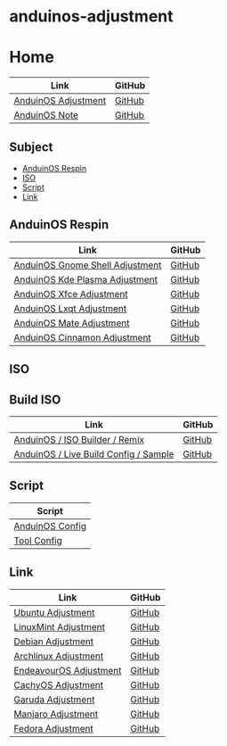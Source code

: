

# anduinos-adjustment




# Home

| Link | GitHub |
| ---- | ------ |
| [AnduinOS Adjustment](https://samwhelp.github.io/anduinos-adjustment/) | [GitHub](https://github.com/samwhelp/anduinos-adjustment) |
| [AnduinOS Note](https://samwhelp.github.io/note-about-anduinos/) | [GitHub](https://github.com/samwhelp/note-about-anduinos) |




## Subject

* [AnduinOS Respin](#anduinos-respin)
* [ISO](#iso)
* [Script](#script)
* [Link](#link)




## AnduinOS Respin

| Link | GitHub |
| ---- | ------ |
| [AnduinOS Gnome Shell Adjustment](https://samwhelp.github.io/anduinos-gnome-shell-adjustment/) | [GitHub](https://github.com/samwhelp/anduinos-gnome-shell-adjustment) |
| [AnduinOS Kde Plasma Adjustment](https://samwhelp.github.io/anduinos-kde-plasma-adjustment/) | [GitHub](https://github.com/samwhelp/anduinos-kde-plasma-adjustment) |
| [AnduinOS Xfce Adjustment](https://samwhelp.github.io/anduinos-xfce-adjustment/) | [GitHub](https://github.com/samwhelp/anduinos-xfce-adjustment) |
| [AnduinOS Lxqt Adjustment](https://samwhelp.github.io/anduinos-lxqt-adjustment/) | [GitHub](https://github.com/samwhelp/anduinos-lxqt-adjustment) |
| [AnduinOS Mate Adjustment](https://samwhelp.github.io/anduinos-mate-adjustment/) | [GitHub](https://github.com/samwhelp/anduinos-mate-adjustment) |
| [AnduinOS Cinnamon Adjustment](https://samwhelp.github.io/anduinos-cinnamon-adjustment/) | [GitHub](https://github.com/samwhelp/anduinos-cinnamon-adjustment) |




## ISO

## Build ISO

| Link | GitHub |
| ---- | ------ |
| [AnduinOS / ISO Builder / Remix](https://samwhelp.github.io/anduinos-iso-builder-remix/) | [GitHub](https://github.com/samwhelp/anduinos-iso-builder-remix) |
| [AnduinOS / Live Build Config / Sample](https://samwhelp.github.io/anduinos-live-build-config-sample/) | [GitHub](https://github.com/samwhelp/anduinos-live-build-config-sample) |




## Script

| Script |
| ------ |
| [AnduinOS Config](https://github.com/samwhelp/anduinos-adjustment/tree/main/prototype/main) |
| [Tool Config](https://github.com/samwhelp/anduinos-adjustment/tree/main/prototype/main/tool-config/part) |




## Link

| Link | GitHub |
| ---- | ------ |
| [Ubuntu Adjustment](https://samwhelp.github.io/ubuntu-adjustment/) | [GitHub](https://github.com/samwhelp/ubuntu-adjustment) |
| [LinuxMint Adjustment](https://samwhelp.github.io/linuxmint-adjustment/) | [GitHub](https://github.com/samwhelp/linuxmint-adjustment) |
| [Debian Adjustment](https://samwhelp.github.io/debian-adjustment/) | [GitHub](https://github.com/samwhelp/debian-adjustment) |
| [Archlinux Adjustment](https://samwhelp.github.io/archlinux-adjustment/) | [GitHub](https://github.com/samwhelp/archlinux-adjustment) |
| [EndeavourOS Adjustment](https://samwhelp.github.io/endeavouros-adjustment/) | [GitHub](https://github.com/samwhelp/endeavouros-adjustment) |
| [CachyOS Adjustment](https://samwhelp.github.io/cachyOS-adjustment/) | [GitHub](https://github.com/samwhelp/cachyos-adjustment) |
| [Garuda Adjustment](https://samwhelp.github.io/garuda-adjustment/) | [GitHub](https://github.com/samwhelp/garuda-adjustment) |
| [Manjaro Adjustment](https://samwhelp.github.io/manjaro-adjustment/) | [GitHub](https://github.com/samwhelp/manjaro-adjustment) |
| [Fedora Adjustment](https://samwhelp.github.io/fedora-adjustment/) | [GitHub](https://github.com/samwhelp/fedora-adjustment) |
